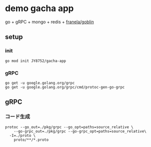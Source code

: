 # demo gacha app

go + gRPC + mongo + redis + [franela/goblin](https://github.com/franela/goblin)

## setup

### init
```
go mod init JY8752/gacha-app
```

### gRPC
```
go get -u google.golang.org/grpc
go get -u google.golang.org/grpc/cmd/protoc-gen-go-grpc
```

## gRPC

### コード生成

```
protoc --go_out=./pkg/grpc --go_opt=paths=source_relative \
	--go-grpc_out=./pkg/grpc --go-grpc_opt=paths=source_relative\
  -I=./proto \
	proto/**/*.proto
```

